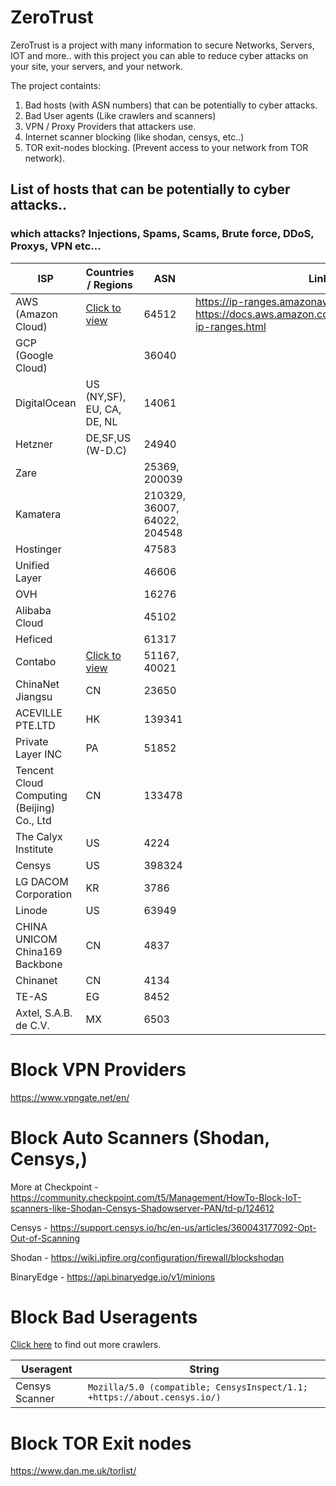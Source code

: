 # ZeroTrust
ZeroTrust is a project with many information to secure Networks, Servers, IOT and more..
with this project you can able to reduce cyber attacks on your site, your servers, and your network.

The project containts:
1. Bad hosts (with ASN numbers) that can be potentially to cyber attacks.
2. Bad User agents (Like crawlers and scanners)
3. VPN / Proxy Providers that attackers use.
4. Internet scanner blocking (like shodan, censys, etc..)
5. TOR exit-nodes blocking. (Prevent access to your network from TOR network).



## List of hosts that can be potentially to cyber attacks..

### which attacks? Injections, Spams, Scams, Brute force, DDoS, Proxys, VPN etc...


| ISP | Countries / Regions | ASN | Links |
| ------ | ------ | ------ | ------ |
| AWS (Amazon Cloud) | [Click to view](https://docs.aws.amazon.com/AmazonRDS/latest/UserGuide/Concepts.RegionsAndAvailabilityZones.html) | 64512 | https://ip-ranges.amazonaws.com/ip-ranges.json https://docs.aws.amazon.com/general/latest/gr/aws-ip-ranges.html|
| GCP (Google Cloud) || 36040 ||
| DigitalOcean | US (NY,SF), EU, CA, DE, NL | 14061 ||
| Hetzner | DE,SF,US (W-D.C) | 24940 ||
| Zare || 25369, 200039 ||
| Kamatera || 210329, 36007, 64022, 204548 ||
| Hostinger || 47583 ||
| Unified Layer || 46606 | |
| OVH || 16276 ||
| Alibaba Cloud || 45102 ||
| Heficed || 61317 ||
| Contabo | [Click to view](https://contabo.com/en/locations/) | 51167, 40021 ||
| ChinaNet Jiangsu | CN | 23650 ||
| ACEVILLE PTE.LTD | HK | 139341 ||
| Private Layer INC | PA | 51852 ||
| Tencent Cloud Computing (Beijing) Co., Ltd | CN | 133478 ||
| The Calyx Institute | US | 4224 ||
| Censys | US | 398324 ||
| LG DACOM Corporation | KR | 3786 ||
| Linode | US | 63949 ||
| CHINA UNICOM China169 Backbone | CN | 4837 ||
| Chinanet | CN | 4134 ||
| TE-AS | EG | 8452 ||
| Axtel, S.A.B. de C.V. | MX | 6503 ||





# Block VPN Providers
https://www.vpngate.net/en/


# Block Auto Scanners (Shodan, Censys,)

More at Checkpoint - https://community.checkpoint.com/t5/Management/HowTo-Block-IoT-scanners-like-Shodan-Censys-Shadowserver-PAN/td-p/124612

Censys - https://support.censys.io/hc/en-us/articles/360043177092-Opt-Out-of-Scanning

Shodan - https://wiki.ipfire.org/configuration/firewall/blockshodan

BinaryEdge - https://api.binaryedge.io/v1/minions 


# Block Bad Useragents

[Click here](https://udger.com/resources/ua-list/crawlers) to find out more crawlers.

| Useragent  | String |
| ------ | ------ |
| Censys Scanner | ```Mozilla/5.0 (compatible; CensysInspect/1.1; +https://about.censys.io/)``` |


# Block TOR Exit nodes

https://www.dan.me.uk/torlist/

